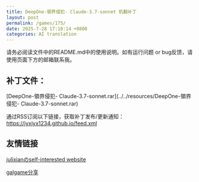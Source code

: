 ```yaml
---
title: DeepOne-領界侵犯- Claude-3.7-sonnet 机翻补丁
layout: post
permalink: /games/175/
date: 2025-7-28 17:18:14 +0800
categories: AI translation
---
```



请务必阅读文件中的README.md中的使用说明。如有运行问题 or bug反馈，请使用页面下方的邮箱联系我。



## 补丁文件：

[DeepOne-領界侵犯- Claude-3.7-sonnet.rar](../../resources/DeepOne-領界侵犯- Claude-3.7-sonnet.rar)

 

通过RSS订阅以下链接，获取补丁发布/更新通知：https://jyxjyx1234.github.io/feed.xml

## 友情链接

[julixianのself-interested website](https://julixian-siw.worldsystem.top/) 

[galgame分享](https://t.me/galgpt)